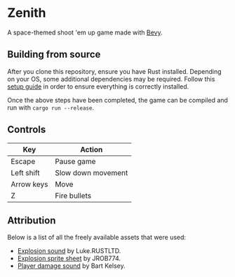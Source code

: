 # Zenith

A space-themed shoot 'em up game made with [Bevy].

## Building from source

After you clone this repository, ensure you have Rust installed. Depending on
your OS, some additional dependencies may be required. Follow this [setup guide]
in order to ensure everything is correctly installed.

Once the above steps have been completed, the game can be compiled and run with
`cargo run --release`.

## Controls

| Key        | Action             |
| ---------- | ------------------ |
| Escape     | Pause game         |
| Left shift | Slow down movement |
| Arrow keys | Move               |
| Z          | Fire bullets       |

## Attribution

Below is a list of all the freely available assets that were used:

* [Explosion sound] by Luke.RUSTLTD.
* [Explosion sprite sheet] by JROB774.
* [Player damage sound] by Bart Kelsey.

[Bevy]: https://bevyengine.org
[Explosion sound]: https://opengameart.org/content/bombexplosion8bit
[Explosion sprite sheet]: https://opengameart.org/content/pixel-explosion-12-frames
[Player damage sound]: https://opengameart.org/content/8-bit-platformer-sfx
[setup guide]: https://bevyengine.org/learn/book/getting-started/setup
